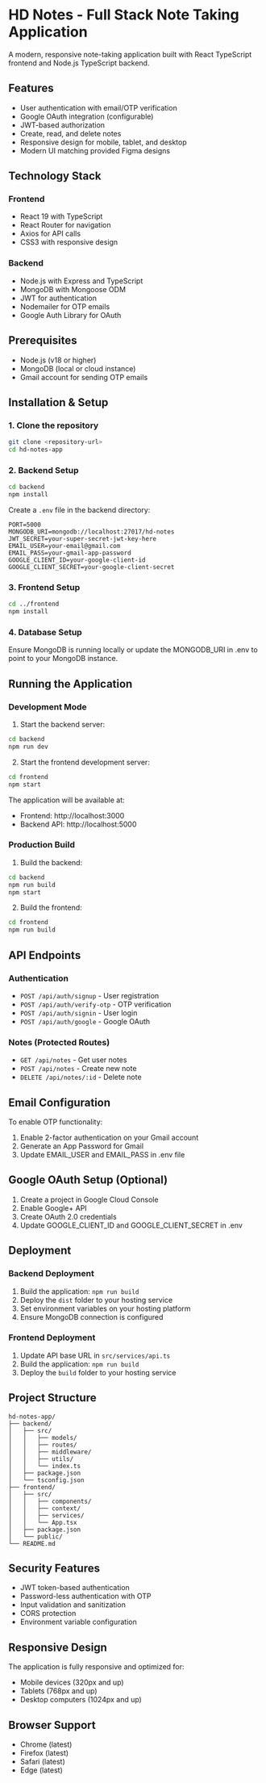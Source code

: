 # HD Notes - Full Stack Note Taking Application

A modern, responsive note-taking application built with React TypeScript frontend and Node.js TypeScript backend.

## Features

- User authentication with email/OTP verification
- Google OAuth integration (configurable)
- JWT-based authorization
- Create, read, and delete notes
- Responsive design for mobile, tablet, and desktop
- Modern UI matching provided Figma designs

## Technology Stack

### Frontend
- React 19 with TypeScript
- React Router for navigation
- Axios for API calls
- CSS3 with responsive design

### Backend
- Node.js with Express and TypeScript
- MongoDB with Mongoose ODM
- JWT for authentication
- Nodemailer for OTP emails
- Google Auth Library for OAuth

## Prerequisites

- Node.js (v18 or higher)
- MongoDB (local or cloud instance)
- Gmail account for sending OTP emails

## Installation & Setup

### 1. Clone the repository
```bash
git clone <repository-url>
cd hd-notes-app
```

### 2. Backend Setup
```bash
cd backend
npm install
```

Create a `.env` file in the backend directory:
```env
PORT=5000
MONGODB_URI=mongodb://localhost:27017/hd-notes
JWT_SECRET=your-super-secret-jwt-key-here
EMAIL_USER=your-email@gmail.com
EMAIL_PASS=your-gmail-app-password
GOOGLE_CLIENT_ID=your-google-client-id
GOOGLE_CLIENT_SECRET=your-google-client-secret
```

### 3. Frontend Setup
```bash
cd ../frontend
npm install
```

### 4. Database Setup
Ensure MongoDB is running locally or update the MONGODB_URI in .env to point to your MongoDB instance.

## Running the Application

### Development Mode

1. Start the backend server:
```bash
cd backend
npm run dev
```

2. Start the frontend development server:
```bash
cd frontend
npm start
```

The application will be available at:
- Frontend: http://localhost:3000
- Backend API: http://localhost:5000

### Production Build

1. Build the backend:
```bash
cd backend
npm run build
npm start
```

2. Build the frontend:
```bash
cd frontend
npm run build
```

## API Endpoints

### Authentication
- `POST /api/auth/signup` - User registration
- `POST /api/auth/verify-otp` - OTP verification
- `POST /api/auth/signin` - User login
- `POST /api/auth/google` - Google OAuth

### Notes (Protected Routes)
- `GET /api/notes` - Get user notes
- `POST /api/notes` - Create new note
- `DELETE /api/notes/:id` - Delete note

## Email Configuration

To enable OTP functionality:

1. Enable 2-factor authentication on your Gmail account
2. Generate an App Password for Gmail
3. Update EMAIL_USER and EMAIL_PASS in .env file

## Google OAuth Setup (Optional)

1. Create a project in Google Cloud Console
2. Enable Google+ API
3. Create OAuth 2.0 credentials
4. Update GOOGLE_CLIENT_ID and GOOGLE_CLIENT_SECRET in .env

## Deployment

### Backend Deployment
1. Build the application: `npm run build`
2. Deploy the `dist` folder to your hosting service
3. Set environment variables on your hosting platform
4. Ensure MongoDB connection is configured

### Frontend Deployment
1. Update API base URL in `src/services/api.ts`
2. Build the application: `npm run build`
3. Deploy the `build` folder to your hosting service

## Project Structure

```
hd-notes-app/
├── backend/
│   ├── src/
│   │   ├── models/
│   │   ├── routes/
│   │   ├── middleware/
│   │   ├── utils/
│   │   └── index.ts
│   ├── package.json
│   └── tsconfig.json
├── frontend/
│   ├── src/
│   │   ├── components/
│   │   ├── context/
│   │   ├── services/
│   │   └── App.tsx
│   ├── package.json
│   └── public/
└── README.md
```

## Security Features

- JWT token-based authentication
- Password-less authentication with OTP
- Input validation and sanitization
- CORS protection
- Environment variable configuration

## Responsive Design

The application is fully responsive and optimized for:
- Mobile devices (320px and up)
- Tablets (768px and up)
- Desktop computers (1024px and up)

## Browser Support

- Chrome (latest)
- Firefox (latest)
- Safari (latest)
- Edge (latest)